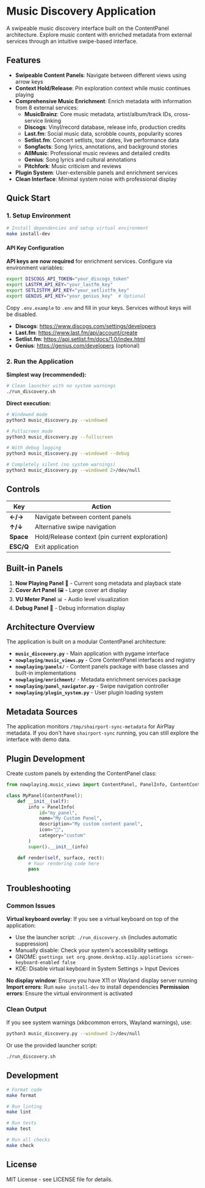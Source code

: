 # Music Discovery Application

A swipeable music discovery interface built on the ContentPanel architecture. Explore music content with enriched metadata from external services through an intuitive swipe-based interface.

## Features

- **Swipeable Content Panels**: Navigate between different views using arrow keys
- **Context Hold/Release**: Pin exploration context while music continues playing
- **Comprehensive Music Enrichment**: Enrich metadata with information from 8 external services:
  - **MusicBrainz**: Core music metadata, artist/album/track IDs, cross-service linking
  - **Discogs**: Vinyl/record database, release info, production credits
  - **Last.fm**: Social music data, scrobble counts, popularity scores
  - **Setlist.fm**: Concert setlists, tour dates, live performance data
  - **Songfacts**: Song lyrics, annotations, and background stories
  - **AllMusic**: Professional music reviews and detailed credits
  - **Genius**: Song lyrics and cultural annotations
  - **Pitchfork**: Music criticism and reviews
- **Plugin System**: User-extensible panels and enrichment services
- **Clean Interface**: Minimal system noise with professional display

## Quick Start

### 1. Setup Environment

```bash
# Install dependencies and setup virtual environment
make install-dev
```

#### API Key Configuration

**API keys are now required** for enrichment services. Configure via environment variables:

```bash
export DISCOGS_API_TOKEN="your_discogs_token"
export LASTFM_API_KEY="your_lastfm_key"
export SETLISTFM_API_KEY="your_setlistfm_key"
export GENIUS_API_KEY="your_genius_key"  # Optional
```

Copy `.env.example` to `.env` and fill in your keys. Services without keys will be disabled.

- **Discogs**: https://www.discogs.com/settings/developers
- **Last.fm**: https://www.last.fm/api/account/create
- **Setlist.fm**: https://api.setlist.fm/docs/1.0/index.html
- **Genius**: https://genius.com/developers (optional)

### 2. Run the Application

**Simplest way (recommended):**

```bash
# Clean launcher with no system warnings
./run_discovery.sh
```

**Direct execution:**

```bash
# Windowed mode
python3 music_discovery.py --windowed

# Fullscreen mode
python3 music_discovery.py --fullscreen

# With debug logging
python3 music_discovery.py --windowed --debug

# Completely silent (no system warnings)
python3 music_discovery.py --windowed 2>/dev/null
```

## Controls

| Key       | Action                                         |
| --------- | ---------------------------------------------- |
| **←/→**   | Navigate between content panels                |
| **↑/↓**   | Alternative swipe navigation                   |
| **Space** | Hold/Release context (pin current exploration) |
| **ESC/Q** | Exit application                               |

## Built-in Panels

1. **Now Playing Panel** 🎵 - Current song metadata and playback state
2. **Cover Art Panel** 🖼️ - Large cover art display
3. **VU Meter Panel** 📊 - Audio level visualization
4. **Debug Panel** 🐛 - Debug information display

## Architecture Overview

The application is built on a modular ContentPanel architecture:

- **`music_discovery.py`** - Main application with pygame interface
- **`nowplaying/music_views.py`** - Core ContentPanel interfaces and registry
- **`nowplaying/panels/`** - Content panels package with base classes and built-in implementations
- **`nowplaying/enrichment/`** - Metadata enrichment services package
- **`nowplaying/panel_navigator.py`** - Swipe navigation controller
- **`nowplaying/plugin_system.py`** - User plugin loading system

## Metadata Sources

The application monitors `/tmp/shairport-sync-metadata` for AirPlay metadata. If you don't have `shairport-sync` running, you can still explore the interface with demo data.

## Plugin Development

Create custom panels by extending the ContentPanel class:

```python
from nowplaying.music_views import ContentPanel, PanelInfo, ContentContext

class MyPanel(ContentPanel):
    def __init__(self):
        info = PanelInfo(
            id="my_panel",
            name="My Custom Panel",
            description="My custom content panel",
            icon="🎨",
            category="custom"
        )
        super().__init__(info)

    def render(self, surface, rect):
        # Your rendering code here
        pass
```

## Troubleshooting

### Common Issues

**Virtual keyboard overlay**: If you see a virtual keyboard on top of the application:

- Use the launcher script: `./run_discovery.sh` (includes automatic suppression)
- Manually disable: Check your system's accessibility settings
- GNOME: `gsettings set org.gnome.desktop.a11y.applications screen-keyboard-enabled false`
- KDE: Disable virtual keyboard in System Settings > Input Devices

**No display window**: Ensure you have X11 or Wayland display server running
**Import errors**: Run `make install-dev` to install dependencies
**Permission errors**: Ensure the virtual environment is activated

### Clean Output

If you see system warnings (xkbcommon errors, Wayland warnings), use:

```bash
python3 music_discovery.py --windowed 2>/dev/null
```

Or use the provided launcher script:

```bash
./run_discovery.sh
```

## Development

```bash
# Format code
make format

# Run linting
make lint

# Run tests
make test

# Run all checks
make check
```

## License

MIT License - see LICENSE file for details.

